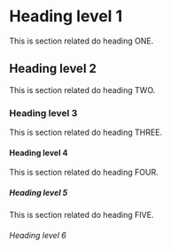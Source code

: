 # Heading level 1

This is section related do heading ONE.

## Heading level 2

This is section related do heading TWO.

### Heading level 3

This is section related do heading THREE.

#### Heading level 4

This is section related do heading FOUR.

##### Heading level 5

This is section related do heading FIVE.

###### Heading level 6

